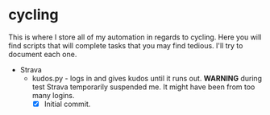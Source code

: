 # cycling
This is where I store all of my automation in regards to cycling.
Here you will find scripts that will complete tasks that you may
find tedious. I'll try to document each one.

* Strava
	* kudos.py - logs in and gives kudos until it runs out. 
	__WARNING__ during test Strava temporarily suspended me. 
	It might have been from too many logins.
		- [x] Initial commit.
